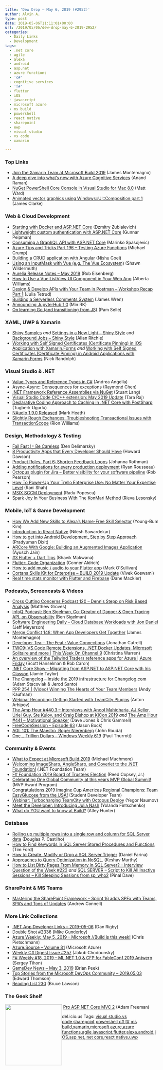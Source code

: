 ```yaml
---
title: 'Dew Drop – May 6, 2019 (#2952)'
author: Alvin A.
type: post
date: 2019-05-06T11:11:01+00:00
url: /2019/05/06/dew-drop-may-6-2019-2952/
categories:
  - Daily Links
  - Development
tags:
  - .net core
  - agile
  - alexa
  - android
  - asp.net
  - azure functions
  - 'c#'
  - cognitive services
  - 'f#'
  - flutter
  - iOS
  - javascript
  - microsoft azure
  - ms build
  - powershell
  - react native
  - sharepoint
  - uwp
  - visual studio
  - vs code
  - xamarin

---
```

### <a name="top"></a>Top Links

  * <a href="https://devblogs.microsoft.com/xamarin/xamarin-team-microsoft-build-2019/" target="_blank" rel="noopener noreferrer">Join the Xamarin Team at Microsoft Build 2019</a> (James Montemagno)
  * <a href="https://azure.microsoft.com/blog/a-deep-dive-into-what-s-new-with-azure-cognitive-services/" target="_blank" rel="noopener noreferrer">A deep dive into what’s new with Azure Cognitive Services</a> (Anand Raman)
  * <a href="http://lastexitcode.com/blog/2019/05/05/NuGetPowerShellCoreConsoleVisualStudioForMac8-0/" target="_blank" rel="noopener noreferrer">NuGet PowerShell Core Console in Visual Studio for Mac 8.0</a> (Matt Ward)
  * <a href="https://clarkezone.github.io/blogging/wuc/2019/05/05/animated-vector-graphics-using-windows_ui_composition.html" target="_blank" rel="noopener noreferrer">Animated vector graphics using Windows::UI::Composition part 1</a> (James Clarke)



### <a name="web"></a>Web & Cloud Development

  * <a href="https://zubialevich.blogspot.com/2019/04/starting-with-docker-and-aspnet-core.html" target="_blank" rel="noopener noreferrer">Starting with Docker and ASP.NET Core</a> (Dzmitry Zubialevich)
  * <a href="http://feedproxy.google.com/~r/gunnarpeipman/~3/K1fg7pq85q8/" target="_blank" rel="noopener noreferrer">Lightweight custom authentication with ASP.NET Core</a> (Gunnar Peipman)
  * <a href="https://code-maze.com/consume-graphql-api-with-asp-net-core/" target="_blank" rel="noopener noreferrer">Consuming a GraphQL API with ASP.NET Core</a> (Marinko Spasojevic)
  * <a href="https://www.michaelcrump.net/azure-tips-and-tricks196/" target="_blank" rel="noopener noreferrer">Azure Tips and Tricks Part 196 &#8211; Testing Azure Functions</a> (Michael Crump)
  * <a href="https://codeburst.io/crud-with-angular-5d8f39805c49?source=rss----61061eb0c96b---4" target="_blank" rel="noopener noreferrer">Building a CRUD application with Angular</a> (Nishu Goel)
  * <a href="https://wildermuth.com/2019/05/05/Using-an-InputMask-with-Vue-(e-g-The-Vue-Ecosystem)" target="_blank" rel="noopener noreferrer">Using an InputMask with Vue (e.g. The Vue Ecosystem)</a> (Shawn Wildermuth)
  * <a href="http://aurelia.io/blog/2019/05/05/aurelia-release-notes-may-2019" target="_blank" rel="noopener noreferrer">Aurelia Release Notes &#8211; May 2019</a> (Rob Eisenberg)
  * <a href="https://www.telerik.com/blogs/how-to-use-a-vue-listview-ui-component-in-your-web-app" target="_blank" rel="noopener noreferrer">How to Use a Vue ListView UI Component in Your Web App</a> (Alberta Williams)
  * <a href="https://blog.getpostman.com/2019/05/03/design-develop-apis-with-your-team-in-postman-workshop-recap-part-1/" target="_blank" rel="noopener noreferrer">Design & Develop APIs with Your Team in Postman – Workshop Recap Part 1</a> (Julia Tetrud)
  * <a href="https://blog.scottlogic.com/2019/05/01/building-a-serverless-comments-system.html" target="_blank" rel="noopener noreferrer">Building a Serverless Comments System</a> (James Wren)
  * <a href="https://blog.jupyter.org/announcing-jupyterhub-1-0-8fff78acad7f?source=rss----95916e268740---4" target="_blank" rel="noopener noreferrer">Announcing JupyterHub 1.0</a> (Min RK)
  * <a href="http://thewebivore.com/on-learning-go-and-transitioning-from-js/" target="_blank" rel="noopener noreferrer">On learning Go (and transitioning from JS)</a> (Pam Selle)



### <a name="silverlight"></a>XAML, UWP & Xamarin

  * <a href="https://github.com/shinyorg/shinysamples" target="_blank" rel="noopener noreferrer">Shiny Samples</a>&nbsp;_and_ <a href="https://allancritchie.net/posts/shinysettings" target="_blank" rel="noopener noreferrer">Settings in a New Light &#8211; Shiny Style</a> and <a href="https://allancritchie.net/posts/shinyjobs" target="_blank" rel="noopener noreferrer">Background Jobs &#8211; Shiny Style</a> (Allan Ritchie)
  * <a href="http://feedproxy.google.com/~r/NicksNetTravels/~3/YjGNuR8QfkE/post.aspx" target="_blank" rel="noopener noreferrer">Working with Self Signed Certificates (Certificate Pinning) in iOS Application with Xamarin.Forms</a> _and_ <a href="http://feedproxy.google.com/~r/NicksNetTravels/~3/HwC607RgtM0/post.aspx" target="_blank" rel="noopener noreferrer">Working with Self Signed Certificates (Certificate Pinning) in Android Applications with Xamarin.Forms</a> (Nick Randolph)



### <a name="dotnet"></a>Visual Studio & .NET

  * <a href="https://www.productivecsharp.com/2019/05/value-types-reference-types/" target="_blank" rel="noopener noreferrer">Value Types and Reference Types in C#</a> (Andrea Angella)
  * <a href="https://devblogs.microsoft.com/oldnewthing/20190503-53/?p=102473" target="_blank" rel="noopener noreferrer">Async-Async: Consequences for exceptions</a> (Raymond Chen)
  * <a href="https://stu.dev/dotnet-framework-reference-assemblies-via-nuget/" target="_blank" rel="noopener noreferrer">.NET Framework Reference Assemblies via NuGet</a> (Stuart Lang)
  * <a href="https://devblogs.microsoft.com/cppblog/vscode-cpp-may-2019-update/" target="_blank" rel="noopener noreferrer">Visual Studio Code C/C++ extension: May 2019 Update</a> (Tara Raj)
  * <a href="http://feedproxy.google.com/~r/TugberkUgurlu/~3/Rsc9hHQKIHs/declarative-coding-approach-to-caching-in--net-core-with-postsharp" target="_blank" rel="noopener noreferrer">Declarative Coding Approach to Caching in .NET Core with PostSharp</a> (Tugberk Ugurlu)
  * <a href="https://markheath.net/post/naudio-19" target="_blank" rel="noopener noreferrer">NAudio 1.9.0 Released</a> (Mark Heath)
  * <a href="http://rion.io/2019/05/03/slightly-rough-exchanges-troubleshooting-transactional-issues-with-transactionscope/" target="_blank" rel="noopener noreferrer">Slightly Rough Exchanges: Troubleshooting Transactional Issues with TransactionScope</a> (Rion Williams)



### <a name="design"></a>Design, Methodology & Testing

  * <a href="https://den.dev/blog/fail-fast-not-so-fast/" target="_blank" rel="noopener noreferrer">Fail Fast != Be Careless</a> (Den Delimarsky)
  * <a href="https://simpleprogrammer.com/productivity-apps-for-developers/" target="_blank" rel="noopener noreferrer">8 Productivity Apps that Every Developer Should Have</a> (Howard Dawson)
  * <a href="http://feedproxy.google.com/~r/ManagingProductDevelopment/~3/GRHOGX5dKsA/" target="_blank" rel="noopener noreferrer">Product Roles, Part 6: Shorten Feedback Loops</a> (Johanna Rothman)
  * <a href="https://octopus.com/blog/notifications-with-subscriptions-and-webhooks" target="_blank" rel="noopener noreferrer">Adding notifications for every production deployment</a> (Ryan Rousseau)
  * <a href="https://octopus.com/blog/octopus-jira-integration" target="_blank" rel="noopener noreferrer">Octopus plugin for Jira &#8211; Better visibility for your software pipeline</a> (Rob Pearson)
  * <a href="https://blog.trello.com/trello-enterprise-power-ups" target="_blank" rel="noopener noreferrer">How To Power-Up Your Trello Enterprise Use: No Matter Your Expertise Level</a> (Rani Shah)
  * <a href="https://www.advancedinstaller.com/msix-deployment-sccm.html" target="_blank" rel="noopener noreferrer">MSIX SCCM Deployment</a> (Radu Popescu)
  * <a href="https://heragenda.com/spark-joy-in-your-business-with-the-konmari-method/" target="_blank" rel="noopener noreferrer">Spark Joy In Your Business With The KonMari Method</a> (Rieva Lesonsky)



### <a name="mobile"></a>Mobile, IoT & Game Development

  * <a href="https://developer.amazon.com:443/blogs/alexa/post/306022ab-dcf6-473d-9144-03f478c31579/how-we-add-new-skills-to-alexa-s-name-free-skill-selector" target="_blank" rel="noopener noreferrer">How We Add New Skills to Alexa’s Name-Free Skill Selector</a> (Young-Bum Kim)
  * <a href="https://www.c-sharpcorner.com/article/introduction-to-react-native/" target="_blank" rel="noopener noreferrer">Introduction to React Native</a> (Nilesh Sawardekar)
  * <a href="https://android.jlelse.eu/how-to-get-into-android-development-step-by-step-approach-5b2bdfefa000?source=rss----8fca399d4de---4" target="_blank" rel="noopener noreferrer">How to get into Android Development, Step by Step Approach</a> (Pradyuman Dixit)
  * <a href="https://dzone.com/articles/arcore-by-google-building-augmented-images-applica?utm_medium=feed&utm_source=feedpress.me&utm_campaign=Feed%3A+dzone%2Fiot" target="_blank" rel="noopener noreferrer">ARCore With Google: Building an Augmented Images Application</a> (Ayusch Jain)
  * <a href="https://medium.com/flutter-community/3-flutter-dart-tips-18cc8502f451?source=rss----86fb29d7cc6a---4" target="_blank" rel="noopener noreferrer">#3 Flutter + Dart Tips</a> (Bhavik Makwana)
  * <a href="https://medium.com/flutter-community/flutter-code-organization-de3a4c219149?source=rss----86fb29d7cc6a---4" target="_blank" rel="noopener noreferrer">Flutter: Code Organization</a> (Conner Aldrich)
  * <a href="https://medium.com/flutter-community/how-to-add-music-audio-to-your-flutter-app-dcb6162c32d7?source=rss----86fb29d7cc6a---4" target="_blank" rel="noopener noreferrer">How to add music / audio to your Flutter app</a> (Mark O&#8217;Sullivan)
  * <a href="https://techcommunity.microsoft.com/t5/Cortana-Skills-Kit-Blog/Cortana-Skills-Kit-for-Enterprise-BUILD-2019-Update/ba-p/533738" target="_blank" rel="noopener noreferrer">Cortana Skills Kit for Enterprise &#8211; BUILD 2019 Update</a> (Vivek Goswami)
  * <a href="https://medium.com/flutter-community/real-time-stats-monitor-with-flutter-and-firebase-576cd554b9ca?source=rss----86fb29d7cc6a---4" target="_blank" rel="noopener noreferrer">Real time stats monitor with Flutter and Firebase</a> (Dane Mackier)



### <a name="podcasts"></a>Podcasts, Screencasts & Videos

  * <a href="http://feedproxy.google.com/~r/CrossCuttingConcerns/~3/S_m2Ttv4fy0/Podcast-120-Dennis-Stepp-Risk-Based-Analysis" target="_blank" rel="noopener noreferrer">Cross Cutting Concerns Podcast 120 &#8211; Dennis Stepp on Risk Based Analysis</a> (Matthew Groves)
  * <a href="https://www.infoq.com/podcasts/dapper-open-tracing-api?utm_campaign=infoq_content&utm_source=infoq&utm_medium=feed&utm_term=global" target="_blank" rel="noopener noreferrer">InfoQ Podcast: Ben Sigelman, Co-Creator of Dapper & Open Tracing API, on Observability</a> (Ben Sigelman)
  * <a href="https://softwareengineeringdaily.com/2019/05/06/cloud-database-workloads-with-jon-daniel/" target="_blank" rel="noopener noreferrer">Software Engineering Daily &#8211; Cloud Database Workloads with Jon Daniel</a> (Jeff Meyerson)
  * <a href="http://www.mergeconflict.fm/148" target="_blank" rel="noopener noreferrer">Merge Conflict 148: When App Developers Get Together</a> (James Montemagno)
  * <a href="http://developertea.simplecast.fm/ed442d35" target="_blank" rel="noopener noreferrer">Developer Tea &#8211; The Feat : Value Connections</a> (Jonathan Cutrell)
  * <a href="https://channel9.msdn.com/Shows/This+Week+On+Channel+9/TWC9-VS-Code-Remote-Extensions-NET-Docker-Updates-Microsoft-Solitaire-and-more?WT.mc_id=DX_MVP4025064" target="_blank" rel="noopener noreferrer">TWC9: VS Code Remote Extensions, .NET Docker Updates, Microsoft Solitaire and more | This Week On Channel 9</a> (Christina Warren)
  * <a href="https://channel9.msdn.com/Shows/Azure-Friday/An-Overview-of-the-Tailwind-Traders-Reference-Apps-for-Azure?WT.mc_id=DX_MVP4025064" target="_blank" rel="noopener noreferrer">An overview of the Tailwind Traders reference apps for Azure | Azure Friday</a> (Scott Hanselman & Rob Caron)
  * <a href="https://dotnetcore.show/episode-24-migrating-from-asp-net-to-asp-net-core-with-iris-classon" target="_blank" rel="noopener noreferrer">.NET Core Show &#8211; Migrating from ASP.NET to ASP.NET Core with Iris Classon</a> (Jamie Taylor)
  * <a href="https://changelog.com/podcast/344" target="_blank" rel="noopener noreferrer">The Changelog &#8211; Inside the 2019 infrastructure for Changelog.com</a> (Adam Stacoviak & Jerod Santo)
  * <a href="http://feedproxy.google.com/~r/PeopleAndProjectsPodcastBlog/~3/EeP6Jo6PYCc/520-ppp-254-video-winning-the-hearts-of-your-team-members.html" target="_blank" rel="noopener noreferrer">PPP 254 | (Video) Winning The Hearts of Your Team Members</a> (Andy Kaufman)
  * <a href="https://blog.jetbrains.com/teamcity/2019/05/webinar-recording-getting-started-with-teamcity-plugins/" target="_blank" rel="noopener noreferrer">Webinar Recording: Getting Started with TeamCity Plugins</a> (Anton Arhipov)
  * <a href="http://feedproxy.google.com/~r/TheAmpHour/~3/9BVFa-Wz4Qc/" target="_blank" rel="noopener noreferrer">The Amp Hour #440.3 – Interviews with Anool Mahidharia, AJ Keller, Uriel Guy, Ste Kulov, and Craig Bishop at KiCon 2019</a> _and_ <a href="http://feedproxy.google.com/~r/TheAmpHour/~3/qgcuMHWfY0o/" target="_blank" rel="noopener noreferrer">The Amp Hour #441 – Motivational Speaker</a> (Dave Jones & Chris Gammell)
  * <a href="http://www.youtube.com/watch?v=qGPv16z2gMA" target="_blank" rel="noopener noreferrer">FreeCodeSession &#8211; Episode 63</a> (Jason Bock)
  * <a href="https://www.ageekleader.com/agl-101-the-maestro-roger-nierenberg/" target="_blank" rel="noopener noreferrer">AGL 101: The Maestro, Roger Nierenberg</a> (John Rouda)
  * <a href="https://www.thurrott.com/podcasts/windows-weekly/206121/one-trillion-dollars-windows-weekly-619?utm_source=rss&utm_medium=rss&utm_campaign=one-trillion-dollars-windows-weekly-619" target="_blank" rel="noopener noreferrer">One… Trillion Dollars – Windows Weekly 619</a> (Paul Thurrott)



### <a name="events"></a>Community & Events

  * <a href="https://www.pcmag.com/news/368122/what-to-expect-at-microsoft-build-2019" target="_blank" rel="noopener noreferrer">What to Expect at Microsoft Build 2019</a> (Michael Muchmore)
  * <a href="https://www.dotnetfoundation.org/blog/2019/05/03/welcoming-imagesharp-anglesharp-and-coverlet-to-the-net-foundation" target="_blank" rel="noopener noreferrer">Welcoming ImageSharp, AngleSharp, and Coverlet to the .NET Foundation!</a> (.NET Foundation Team)
  * <a href="http://foundation.fsharp.org/2019_board_of_trustees_election" target="_blank" rel="noopener noreferrer">F# Foundation 2019 Board of Trustees Election</a> (Reed Copsey, Jr.)
  * <a href="https://blogs.msdn.microsoft.com/mvpawardprogram/2019/05/03/celebrating-one-global-community-at-this-years-mvp-global-summit/" target="_blank" rel="noopener noreferrer">Celebrating One Global Community at this years MVP Global Summit!</a> (MVP Award Program)
  * <a href="https://techcommunity.microsoft.com/t5/Student-Developer-Blog/Congratulations-2019-Imagine-Cup-Americas-Regional-Champions/ba-p/523047" target="_blank" rel="noopener noreferrer">Congratulations 2019 Imagine Cup Americas Regional Champions: Team EasyGlucose from the USA!</a> (Student Developer Team)
  * <a href="https://blog.jetbrains.com/teamcity/2019/05/webinar-turbocharging-teamcity-with-octopus-deploy/" target="_blank" rel="noopener noreferrer">Webinar: Turbocharging TeamCity with Octopus Deploy</a> (Yegor Naumov)
  * <a href="https://developermedia.com/meet-julia-nash/" target="_blank" rel="noopener noreferrer">Meet the Developer: Introducing Julia Nash</a> (Yolanda Fintschenko)
  * <a href="http://www.atleyhunter.com/2019/05/03/msbuild/" target="_blank" rel="noopener noreferrer">What do YOU want to know at Build?</a> (Atley Hunter)



### <a name="sql"></a>Database

  * <a href="http://feedproxy.google.com/~r/MSSQLTips-LatestSqlServerTips/~3/yWpyzAg7dMw/" target="_blank" rel="noopener noreferrer">Rolling up multiple rows into a single row and column for SQL Server data</a> (Douglas P. Castilho)
  * <a href="http://feedproxy.google.com/~r/MSSQLTips-LatestSqlServerTips/~3/NG4u1cXETJ4/" target="_blank" rel="noopener noreferrer">How to Find Keywords in SQL Server Stored Procedures and Functions</a> (Tim Ford)
  * <a href="http://feedproxy.google.com/~r/MSSQLTips-LatestSqlServerTips/~3/3R9IQmXjPmU/" target="_blank" rel="noopener noreferrer">How to Create, Modify or Drop a SQL Server Trigger</a> (Daniel Farina)
  * <a href="https://blog.couchbase.com/query-optimization-in-nosql-couchbase-mongodb/" target="_blank" rel="noopener noreferrer">Approaches to Query Optimization in NoSQL.</a> (Keshav Murthy)
  * <a href="https://blog.sqlauthority.com/2019/05/05/how-to-list-dirty-pages-from-memory-in-sql-server-interview-question-of-the-week-223/" target="_blank" rel="noopener noreferrer">How to List Dirty Pages From Memory in SQL Server? – Interview Question of the Week #223</a> _and_ <a href="https://blog.sqlauthority.com/2019/05/06/sql-server-script-to-kill-all-inactive-sessions-kill-sleeping-sessions-from-sp_who2/" target="_blank" rel="noopener noreferrer">SQL SERVER – Script to Kill All Inactive Sessions – Kill Sleeping Sessions from sp_who2</a> (Pinal Dave)



### <a name="sp"></a>SharePoint & MS Teams

  * <a href="http://feedproxy.google.com/~r/AndrewConnell/~3/gtL5yQae4dA/spfx-mastering-the-sharepoint-framework-sprint-16-adds-spfx-with-teams-spa-s-and-tons-of-updates" target="_blank" rel="noopener noreferrer">Mastering the SharePoint Framework &#8211; Sprint 16 adds SPFx with Teams, SPA&#8217;s and Tons of Updates</a> (Andrew Connell)



### <a name="links"></a>More Link Collections

  * <a href="https://links.danrigby.com/2019/05/app-developer-links-2019-05-06/" target="_blank" rel="noopener noreferrer">.NET App Developer Links &#8211; 2019-05-06</a> (Dan Rigby)
  * <a href="https://afreshcup.com/home/2019/05/06/double-shot-2336.html" target="_blank" rel="noopener noreferrer">Double Shot #2336</a> (Mike Gunderloy)
  * <a href="https://buildazure.com/2019/05/05/azure-weekly-may-5-2019-microsoft-build-week/" target="_blank" rel="noopener noreferrer">Azure Weekly: May 5, 2019 – Microsoft //Build is this week!</a> (Chris Pietschmann)
  * <a href="https://azure.microsoft.com/blog/azure-source-volume-81/" target="_blank" rel="noopener noreferrer">Azure.Source &#8211; Volume 81</a> (Microsoft Azure)
  * <a href="http://feedproxy.google.com/~r/digest-csharp/~3/HoiSMWAR_ps/257" target="_blank" rel="noopener noreferrer">Weekly C# Digest Issue #257</a> (Jakub Chodounsky)
  * <a href="https://sergeytihon.com/2019/05/04/f-weekly-18-2019-ml-net-1-0-cfp-for-fableconf-2019-antwerp/" target="_blank" rel="noopener noreferrer">F# Weekly #18, 2019 – ML.NET 1.0 & CFP for FableConf 2019 Antwerp</a> (Sergey Tihon)
  * <a href="https://brianpeek.com/gamedev-news-may-3-2019/" target="_blank" rel="noopener noreferrer">GameDev News &#8211; May 3, 2019</a> (Brian Peek)
  * <a href="https://devblogs.microsoft.com/devops/top-stories-from-the-microsoft-devops-community-2019-05-03/" target="_blank" rel="noopener noreferrer">Top Stories from the Microsoft DevOps Community – 2019.05.03</a> (Edward Thomson)
  * <a href="https://www.brucelawson.co.uk/2019/reading-list-230/" target="_blank" rel="noopener noreferrer">Reading List 230</a> (Bruce Lawson)



### <a name="shelf"></a>The Geek Shelf

<img loading="lazy" decoding="async" width="187" height="200" align="left" style="margin: 0px 0px 10px; border: 0px currentcolor; border-image: none; float: left; display: inline; background-image: none;" src="https://m.media-amazon.com/images/I/41n2FAkHvdL._AC_UL436_.jpg" border="0" /> &nbsp;<a href="https://www.amazon.com/Pro-ASP-NET-Core-MVC-2/dp/148423149X/?tag=amavin-20" target="_blank" rel="noopener noreferrer">Pro ASP.NET Core MVC 2</a> (Adam Freeman)











<div class="wlWriterEditableSmartContent" id="scid:77ECF5F8-D252-44F5-B4EB-D463C5396A79:1e323c57-e631-470f-85d0-28a29bc17733" style="margin: 0px; padding: 0px; float: none; display: inline;">
  del.icio.us Tags: <a href="http://del.icio.us/popular/visual+studio" rel="tag">visual studio</a>,<a href="http://del.icio.us/popular/vs+code" rel="tag">vs code</a>,<a href="http://del.icio.us/popular/sharepoint" rel="tag">sharepoint</a>,<a href="http://del.icio.us/popular/powershell" rel="tag">powershell</a>,<a href="http://del.icio.us/popular/c%23" rel="tag">c#</a>,<a href="http://del.icio.us/popular/f%23" rel="tag">f#</a>,<a href="http://del.icio.us/popular/ms+build" rel="tag">ms build</a>,<a href="http://del.icio.us/popular/xamarin" rel="tag">xamarin</a>,<a href="http://del.icio.us/popular/microsoft+azure" rel="tag">microsoft azure</a>,<a href="http://del.icio.us/popular/azure+functions" rel="tag">azure functions</a>,<a href="http://del.icio.us/popular/agile" rel="tag">agile</a>,<a href="http://del.icio.us/popular/javascript" rel="tag">javascript</a>,<a href="http://del.icio.us/popular/flutter" rel="tag">flutter</a>,<a href="http://del.icio.us/popular/alexa" rel="tag">alexa</a>,<a href="http://del.icio.us/popular/android" rel="tag">android</a>,<a href="http://del.icio.us/popular/iOS" rel="tag">iOS</a>,<a href="http://del.icio.us/popular/asp.net" rel="tag">asp.net</a>,<a href="http://del.icio.us/popular/.net+core" rel="tag">.net core</a>,<a href="http://del.icio.us/popular/react+native" rel="tag">react native</a>,<a href="http://del.icio.us/popular/uwp" rel="tag">uwp</a>
</div>